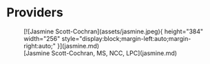 # Providers

<figure markdown>
[![Jasmine Scott-Cochran](assets/jasmine.jpeg){ height="384" width="256" style="display:block;margin-left:auto;margin-right:auto;" }](jasmine.md)
  <figcaption markdown>
  [Jasmine Scott-Cochran, MS, NCC, LPC](jasmine.md)
  </figcaption>
</figure>



